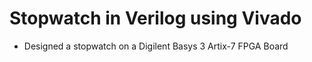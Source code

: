 # Stopwatch in Verilog using Vivado
- Designed a stopwatch on a Digilent Basys 3 Artix-7 FPGA Board
  
